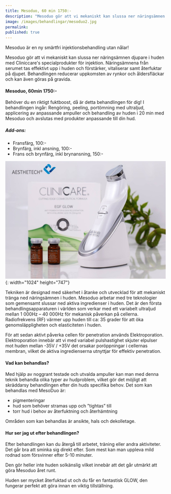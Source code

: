 ```yaml
---
title: Mesoduo, 60 min 1750:-
description: "Mesoduo gör att vi mekaniskt kan slussa ner näringsämnen djupare i huden. Näringsämnena från serumet tas effektivt\_upp i huden\_och\_förstärker, vitaliserar och ger en otrolig fuktboost. Behandlingen reducerar\_uppkomsten av rynkor och åldersfläckar och\_kan\_även göras på gravida."
image: /images/behandlingar/mesoduo2.jpg
permalink:
published: true
---
```

Mesoduo är en ny smärtfri injektionsbehandling utan nålar!

Mesoduo gör att vi mekaniskt kan slussa ner näringsämnen djupare i huden med Cliniccare's specialprodukter för injektion. Näringsämnena från serumet tas effektivt upp i huden och förstärker, vitaliserar samt återfuktar på djupet. Behandlingen reducerar uppkomsten av rynkor och åldersfläckar och kan även göras på gravida.

#### Mesoduo, 60min 1750:-

Behöver du en riktigt fuktboost, då är detta behandlingen för dig! I behandlingen ingår: Rengöring, peeling, portömning med ultraljud, applicering av anpassande ampuller och behandling av huden i 20 min med Mesoduo och avslutas med produkter anpassande till din hud.

##### **Add-ons:**

* Fransfärg, 100:-
* Brynfärg, inkl ansning, 100:-
* Frans och brynfärg, inkl brynansning, 150:-

![](/images/behandlingar/mesoduo-1.jpg){: width="1024" height="747"}

Tekniken är designad med säkerhet i åtanke och utvecklad för att mekaniskt tränga ned näringsämnen i huden. Mesoduo arbetar med tre teknologier som gemensamt slussar ned aktiva ingredienser i huden. Det är den första behandlingsapparaturen i världen som verkar med ett variabelt ultraljud mellan 1 000Hz – 40 000Hz för mekanisk påverkan på cellerna. Radiofrekvens (RF) värmer upp huden till ca: 35 grader för att öka genomsläppligheten och elasticiteten i huden.

För att sedan aktivt påverka cellen för penetration används Elektroporation. Elektroporation innebär att vi med variabel pulshastighet skjuter elpulser mot huden mellan -35V / +35V det orsakar poröppningar i cellernas membran, vilket de aktiva ingredienserna utnyttjar för effektiv penetration.

#### Vad kan behandlas?

Med hjälp av noggrant testade och utvalda ampuller kan man med denna teknik behandla olika typer av hudproblem, vilket gör det möjligt att skräddarsy behandlingen efter din huds specifika behov. Det som kan behandlas med MesoDuo är:

* pigmenteringar
* hud som behöver stramas upp och ”tightas” till
* torr hud i behov av återfuktning och återhämtning

Områden som kan behandlas är ansikte, hals och dekolletage.

#### Hur ser jag ut efter behandlingen?

Efter behandlingen kan du återgå till arbetet, träning eller andra aktiviteter. Det går bra att sminka sig direkt efter. Som mest kan man uppleva mild rodnad som försvinner efter 5-10 minuter.

Den gör heller inte huden solkänslig vilket innebär att det går utmärkt att göra Mesoduo året runt.

Huden ser mycket återfuktad ut och du får en fantastisk GLOW, den fungerar perfekt att göra innan en viktig tillställning.